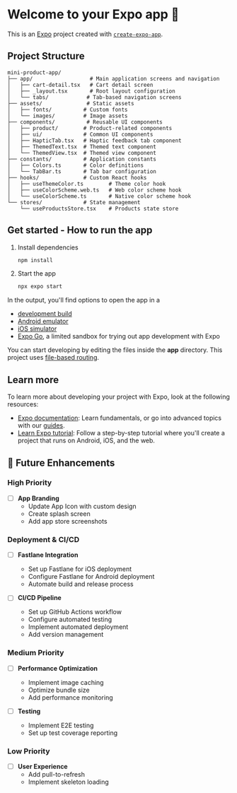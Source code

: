 # Welcome to your Expo app 👋

This is an [Expo](https://expo.dev) project created with [`create-expo-app`](https://www.npmjs.com/package/create-expo-app).

## Project Structure

```
mini-product-app/
├── app/                  # Main application screens and navigation
│   ├── cart-detail.tsx   # Cart detail screen
│   ├── _layout.tsx       # Root layout configuration
│   └── tabs/            # Tab-based navigation screens
├── assets/              # Static assets
│   ├── fonts/          # Custom fonts
│   └── images/         # Image assets
├── components/          # Reusable UI components
│   ├── product/        # Product-related components
│   ├── ui/             # Common UI components
│   ├── HapticTab.tsx   # Haptic feedback tab component
│   ├── ThemedText.tsx  # Themed text component
│   └── ThemedView.tsx  # Themed view component
├── constants/          # Application constants
│   ├── Colors.ts       # Color definitions
│   └── TabBar.ts       # Tab bar configuration
├── hooks/              # Custom React hooks
│   ├── useThemeColor.ts        # Theme color hook
│   ├── useColorScheme.web.ts   # Web color scheme hook
│   └── useColorScheme.ts       # Native color scheme hook
└── stores/             # State management
    └── useProductsStore.tsx    # Products state store
```

## Get started - How to run the app

1. Install dependencies

   ```bash
   npm install
   ```

2. Start the app

   ```bash
   npx expo start
   ```

In the output, you'll find options to open the app in a

- [development build](https://docs.expo.dev/develop/development-builds/introduction/)
- [Android emulator](https://docs.expo.dev/workflow/android-studio-emulator/)
- [iOS simulator](https://docs.expo.dev/workflow/ios-simulator/)
- [Expo Go](https://expo.dev/go), a limited sandbox for trying out app development with Expo

You can start developing by editing the files inside the **app** directory. This project uses [file-based routing](https://docs.expo.dev/router/introduction).

## Learn more

To learn more about developing your project with Expo, look at the following resources:

- [Expo documentation](https://docs.expo.dev/): Learn fundamentals, or go into advanced topics with our [guides](https://docs.expo.dev/guides).
- [Learn Expo tutorial](https://docs.expo.dev/tutorial/introduction/): Follow a step-by-step tutorial where you'll create a project that runs on Android, iOS, and the web.

## 📝 Future Enhancements

### High Priority
- [ ] **App Branding**
  - Update App Icon with custom design
  - Create splash screen
  - Add app store screenshots

### Deployment & CI/CD
- [ ] **Fastlane Integration**
  - Set up Fastlane for iOS deployment
  - Configure Fastlane for Android deployment
  - Automate build and release process

- [ ] **CI/CD Pipeline**
  - Set up GitHub Actions workflow
  - Configure automated testing
  - Implement automated deployment
  - Add version management

### Medium Priority
- [ ] **Performance Optimization**
  - Implement image caching
  - Optimize bundle size
  - Add performance monitoring

- [ ] **Testing**
  - Implement E2E testing
  - Set up test coverage reporting

### Low Priority
- [ ] **User Experience**
  - Add pull-to-refresh
  - Implement skeleton loading